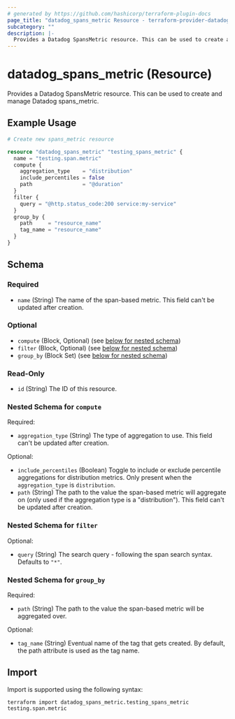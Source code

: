 ```yaml
---
# generated by https://github.com/hashicorp/terraform-plugin-docs
page_title: "datadog_spans_metric Resource - terraform-provider-datadog"
subcategory: ""
description: |-
  Provides a Datadog SpansMetric resource. This can be used to create and manage Datadog spans_metric.
---
```


# datadog_spans_metric (Resource)

Provides a Datadog SpansMetric resource. This can be used to create and manage Datadog spans_metric.

## Example Usage

```terraform
# Create new spans_metric resource

resource "datadog_spans_metric" "testing_spans_metric" {
  name = "testing.span.metric"
  compute {
    aggregation_type    = "distribution"
    include_percentiles = false
    path                = "@duration"
  }
  filter {
    query = "@http.status_code:200 service:my-service"
  }
  group_by {
    path     = "resource_name"
    tag_name = "resource_name"
  }
}
```

<!-- schema generated by tfplugindocs -->
## Schema

### Required

- `name` (String) The name of the span-based metric. This field can't be updated after creation.

### Optional

- `compute` (Block, Optional) (see [below for nested schema](#nestedblock--compute))
- `filter` (Block, Optional) (see [below for nested schema](#nestedblock--filter))
- `group_by` (Block Set) (see [below for nested schema](#nestedblock--group_by))

### Read-Only

- `id` (String) The ID of this resource.

<a id="nestedblock--compute"></a>
### Nested Schema for `compute`

Required:

- `aggregation_type` (String) The type of aggregation to use. This field can't be updated after creation.

Optional:

- `include_percentiles` (Boolean) Toggle to include or exclude percentile aggregations for distribution metrics. Only present when the `aggregation_type` is `distribution`.
- `path` (String) The path to the value the span-based metric will aggregate on (only used if the aggregation type is a "distribution"). This field can't be updated after creation.


<a id="nestedblock--filter"></a>
### Nested Schema for `filter`

Optional:

- `query` (String) The search query - following the span search syntax. Defaults to `"*"`.


<a id="nestedblock--group_by"></a>
### Nested Schema for `group_by`

Required:

- `path` (String) The path to the value the span-based metric will be aggregated over.

Optional:

- `tag_name` (String) Eventual name of the tag that gets created. By default, the path attribute is used as the tag name.

## Import

Import is supported using the following syntax:

```shell
terraform import datadog_spans_metric.testing_spans_metric testing.span.metric
```
